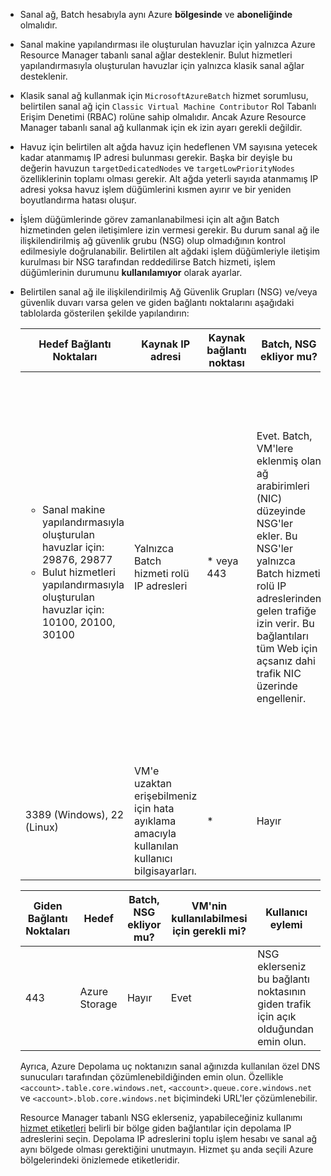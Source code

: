 - Sanal ağ, Batch hesabıyla aynı Azure **bölgesinde** ve **aboneliğinde** olmalıdır.

- Sanal makine yapılandırması ile oluşturulan havuzlar için yalnızca Azure Resource Manager tabanlı sanal ağlar desteklenir. Bulut hizmetleri yapılandırmasıyla oluşturulan havuzlar için yalnızca klasik sanal ağlar desteklenir. 
  
- Klasik sanal ağ kullanmak için `MicrosoftAzureBatch` hizmet sorumlusu, belirtilen sanal ağ için `Classic Virtual Machine Contributor` Rol Tabanlı Erişim Denetimi (RBAC) rolüne sahip olmalıdır. Ancak Azure Resource Manager tabanlı sanal ağ kullanmak için ek izin ayarı gerekli değildir.

- Havuz için belirtilen alt ağda havuz için hedeflenen VM sayısına yetecek kadar atanmamış IP adresi bulunması gerekir. Başka bir deyişle bu değerin havuzun `targetDedicatedNodes` ve `targetLowPriorityNodes` özelliklerinin toplamı olması gerekir. Alt ağda yeterli sayıda atanmamış IP adresi yoksa havuz işlem düğümlerini kısmen ayırır ve bir yeniden boyutlandırma hatası oluşur. 

- İşlem düğümlerinde görev zamanlanabilmesi için alt ağın Batch hizmetinden gelen iletişimlere izin vermesi gerekir. Bu durum sanal ağ ile ilişkilendirilmiş ağ güvenlik grubu (NSG) olup olmadığının kontrol edilmesiyle doğrulanabilir. Belirtilen alt ağdaki işlem düğümleriyle iletişim kurulması bir NSG tarafından reddedilirse Batch hizmeti, işlem düğümlerinin durumunu **kullanılamıyor** olarak ayarlar. 

- Belirtilen sanal ağ ile ilişkilendirilmiş Ağ Güvenlik Grupları (NSG) ve/veya güvenlik duvarı varsa gelen ve giden bağlantı noktalarını aşağıdaki tablolarda gösterilen şekilde yapılandırın:


  |    Hedef Bağlantı Noktaları    |    Kaynak IP adresi      |   Kaynak bağlantı noktası    |    Batch, NSG ekliyor mu?    |    VM'nin kullanılabilmesi için gerekli mi?    |    Kullanıcı eylemi   |
  |---------------------------|---------------------------|----------------------------|----------------------------|-------------------------------------|-----------------------|
  |   <ul><li>Sanal makine yapılandırmasıyla oluşturulan havuzlar için: 29876, 29877</li><li>Bulut hizmetleri yapılandırmasıyla oluşturulan havuzlar için: 10100, 20100, 30100</li></ul>        |    Yalnızca Batch hizmeti rolü IP adresleri | * veya 443 |    Evet. Batch, VM'lere eklenmiş olan ağ arabirimleri (NIC) düzeyinde NSG'ler ekler. Bu NSG'ler yalnızca Batch hizmeti rolü IP adreslerinden gelen trafiğe izin verir. Bu bağlantıları tüm Web için açsanız dahi trafik NIC üzerinde engellenir. |    Evet  |  Batch yalnızca Batch IP adreslerine izin verdiğinden NSG belirtmeniz gerekmez. <br /><br /> Ancak bir NSG belirtirseniz bu bağlantı noktalarının gelen trafiğe açık olduğundan emin olun. <br /><br /> NSG'de kaynak IP olarak * belirttiğinizde de Batch, VM'lere eklenmiş olan NIC düzeyinde NSG'ler ekler. |
  |    3389 (Windows), 22 (Linux)               |    VM'e uzaktan erişebilmeniz için hata ayıklama amacıyla kullanılan kullanıcı bilgisayarları.    |   *  | Hayır                                    |    Hayır                    |    VM için uzaktan erişime (RDP veya SSH) izin vermek istiyorsanız NSG ekleyin.   |                                


  |    Giden Bağlantı Noktaları    |    Hedef    |    Batch, NSG ekliyor mu?    |    VM'nin kullanılabilmesi için gerekli mi?    |    Kullanıcı eylemi    |
  |------------------------|-------------------|----------------------------|-------------------------------------|------------------------|
  |    443    |    Azure Storage    |    Hayır    |    Evet    |    NSG eklerseniz bu bağlantı noktasının giden trafik için açık olduğundan emin olun.    |

   Ayrıca, Azure Depolama uç noktanızın sanal ağınızda kullanılan özel DNS sunucuları tarafından çözümlenebildiğinden emin olun. Özellikle `<account>.table.core.windows.net`, `<account>.queue.core.windows.net` ve `<account>.blob.core.windows.net` biçimindeki URL'ler çözümlenebilir. 

   Resource Manager tabanlı NSG eklerseniz, yapabileceğiniz kullanımı [hizmet etiketleri](../articles/virtual-network/security-overview.md#service-tags) belirli bir bölge giden bağlantılar için depolama IP adreslerini seçin. Depolama IP adreslerini toplu işlem hesabı ve sanal ağ aynı bölgede olması gerektiğini unutmayın. Hizmet şu anda seçili Azure bölgelerindeki önizlemede etiketleridir.